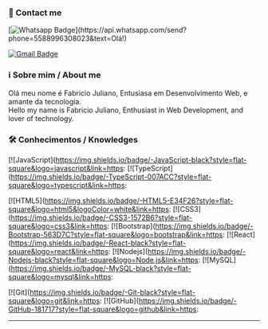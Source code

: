 ### 📲 Contact me

[![Whatsapp Badge](https://img.shields.io/badge/-Whatsapp-4CA143?style=flat-square&labelColor=4CA143&logo=whatsapp&logoColor=white&link=https://api.whatsapp.com/send?phone=5588996308023&text=Olá!)](https://api.whatsapp.com/send?phone=5588996308023&text=Olá!)

[![Gmail Badge](https://img.shields.io/badge/-Gmail-c14438?style=flat-square&logo=Gmail&logoColor=white&link=mailto:fabriciojuliano@alu.ufc.br)](mailto:fabriciojuliano@alu.ufc.br)

### ℹ️ Sobre mim / About me
Olá meu nome é Fabricio Juliano, Entusiasa em Desenvolvimento Web, e amante da tecnologia. 
</br>
Hello my name is Fabricio Juliano, Enthusiast in Web Development, and lover of technology.

### 🛠 Conhecimentos / Knowledges


[![JavaScript](https://img.shields.io/badge/-JavaScript-black?style=flat-square&logo=javascript&link=https:
[![TypeScript](https://img.shields.io/badge/-TypeScript-007ACC?style=flat-square&logo=typescript&link=https:

[![HTML5](https://img.shields.io/badge/-HTML5-E34F26?style=flat-square&logo=html5&logoColor=white&link=https:
[![CSS3](https://img.shields.io/badge/-CSS3-1572B6?style=flat-square&logo=css3&link=https:
[![Bootstrap](https://img.shields.io/badge/-Bootstrap-563D7C?style=flat-square&logo=bootstrap&link=https:
[![React](https://img.shields.io/badge/-React-black?style=flat-square&logo=react&link=https:
[![Nodejs](https://img.shields.io/badge/-Nodejs-black?style=flat-square&logo=Node.js&link=https:
[![MySQL](https://img.shields.io/badge/-MySQL-black?style=flat-square&logo=mysql&link=https:

[![Git](https://img.shields.io/badge/-Git-black?style=flat-square&logo=git&link=https:
[![GitHub](https://img.shields.io/badge/-GitHub-181717?style=flat-square&logo=github&link=https:

---
